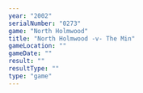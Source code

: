 ```yaml
---
year: "2002"
serialNumber: "0273" 
game: "North Holmwood"
title: "North Holmwood -v- The Min"
gameLocation: ""
gameDate: ""
result: ""
resultType: ""
type: "game"
---
```

